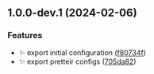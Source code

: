 ## 1.0.0-dev.1 (2024-02-06)


### Features

* ✨ export initial configuration ([f80734f](https://github.com/SebastianWesolowski/s-prettier/commit/f80734f83a842f17b6ec1be8b2bd2044a51e4c4a))
* ✨ export pretteir configs ([705da82](https://github.com/SebastianWesolowski/s-prettier/commit/705da828f57f510b2e32fd59a5a9164c5b9e616a))
